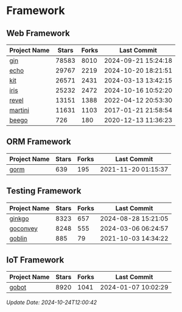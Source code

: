 # Framework

## Web Framework
| Project Name | Stars | Forks | Last Commit |
| ------------ | ----- | ----- | ----------- |
| [gin](https://github.com/gin-gonic/gin) | 78583 | 8010 | 2024-09-21 15:24:18 |
| [echo](https://github.com/labstack/echo) | 29767 | 2219 | 2024-10-20 18:21:51 |
| [kit](https://github.com/go-kit/kit) | 26571 | 2431 | 2024-03-13 13:42:15 |
| [iris](https://github.com/kataras/iris) | 25232 | 2472 | 2024-10-16 10:52:20 |
| [revel](https://github.com/revel/revel) | 13151 | 1388 | 2022-04-12 20:53:30 |
| [martini](https://github.com/go-martini/martini) | 11631 | 1103 | 2017-01-21 21:58:54 |
| [beego](https://github.com/astaxie/beego) | 726 | 180 | 2020-12-13 11:36:23 |

## ORM Framework
| Project Name | Stars | Forks | Last Commit |
| ------------ | ----- | ----- | ----------- |
| [gorm](https://github.com/jinzhu/gorm) | 639 | 195 | 2021-11-20 01:15:37 |

## Testing Framework
| Project Name | Stars | Forks | Last Commit |
| ------------ | ----- | ----- | ----------- |
| [ginkgo](https://github.com/onsi/ginkgo) | 8323 | 657 | 2024-08-28 15:21:05 |
| [goconvey](https://github.com/smartystreets/goconvey) | 8248 | 555 | 2024-03-06 06:24:57 |
| [goblin](https://github.com/franela/goblin) | 885 | 79 | 2021-10-03 14:34:22 |

## IoT Framework
| Project Name | Stars | Forks | Last Commit |
| ------------ | ----- | ----- | ----------- |
| [gobot](https://github.com/hybridgroup/gobot) | 8920 | 1041 | 2024-01-07 10:02:29 |

*Update Date: 2024-10-24T12:00:42*